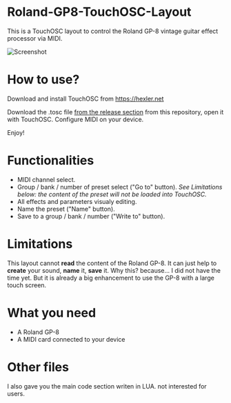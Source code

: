 # Roland-GP8-TouchOSC-Layout
This is a TouchOSC layout to control the Roland GP-8 vintage guitar effect processor via MIDI.

![Screenshot](../../blob/main/Roland%20GP8%20layout%2001.png)

# How to use?
Download and install TouchOSC from https://hexler.net

Download the .tosc file [from the release section](https://github.com/ThibaultDucray/Roland-GP8-TouchOSC-Layout/releases) from this repository, open it with TouchOSC. 
Configure MIDI on your device.

Enjoy!

# Functionalities
- MIDI channel select.
- Group / bank / number of preset select ("Go to" button). *See Limitations below: the content of the preset will not be loaded into TouchOSC.*
- All effects and parameters visualy editing.
- Name the preset ("Name" button).
- Save to a group / bank / number ("Write to" button).

# Limitations
This layout cannot **read** the content of the Roland GP-8. It can just help to **create** your sound, **name** it, **save** it.
Why this? because... I did not have the time yet. But it is already a big enhancement to use the GP-8 with a large touch screen.

# What you need
- A Roland GP-8
- A MIDI card connected to your device

# Other files
I also gave you the main code section writen in LUA. not interested for users.
